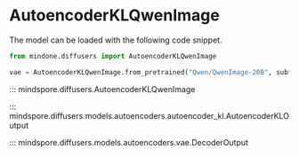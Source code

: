 <!-- Copyright 2025 The HuggingFace Team. All rights reserved.

Licensed under the Apache License, Version 2.0 (the "License"); you may not use this file except in compliance with
the License. You may obtain a copy of the License at

http://www.apache.org/licenses/LICENSE-2.0

Unless required by applicable law or agreed to in writing, software distributed under the License is distributed on
an "AS IS" BASIS, WITHOUT WARRANTIES OR CONDITIONS OF ANY KIND, either express or implied. See the License for the
specific language governing permissions and limitations under the License. -->

# AutoencoderKLQwenImage

The model can be loaded with the following code snippet.

```python
from mindone.diffusers import AutoencoderKLQwenImage

vae = AutoencoderKLQwenImage.from_pretrained("Qwen/QwenImage-20B", subfolder="vae")
```

::: mindspore.diffusers.AutoencoderKLQwenImage

::: mindspore.diffusers.models.autoencoders.autoencoder_kl.AutoencoderKLOutput

::: mindspore.diffusers.models.autoencoders.vae.DecoderOutput
